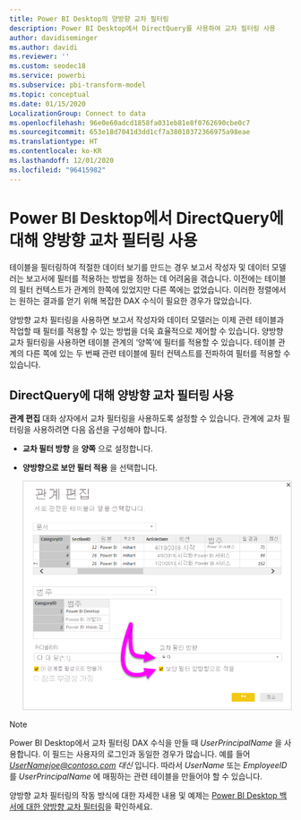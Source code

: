 ```yaml
---
title: Power BI Desktop의 양방향 교차 필터링
description: Power BI Desktop에서 DirectQuery를 사용하여 교차 필터링 사용
author: davidiseminger
ms.author: davidi
ms.reviewer: ''
ms.custom: seodec18
ms.service: powerbi
ms.subservice: pbi-transform-model
ms.topic: conceptual
ms.date: 01/15/2020
LocalizationGroup: Connect to data
ms.openlocfilehash: 96e0e60adcd1858fa031eb81e8f0762690cbe0c7
ms.sourcegitcommit: 653e18d7041d3dd1cf7a38010372366975a98eae
ms.translationtype: HT
ms.contentlocale: ko-KR
ms.lasthandoff: 12/01/2020
ms.locfileid: "96415982"
---
```

# <a name="enable-bidirectional-cross-filtering-for-directquery-in-power-bi-desktop"></a>Power BI Desktop에서 DirectQuery에 대해 양방향 교차 필터링 사용

테이블을 필터링하여 적절한 데이터 보기를 만드는 경우 보고서 작성자 및 데이터 모델러는 보고서에 필터를 적용하는 방법을 정하는 데 어려움을 겪습니다. 이전에는 테이블의 필터 컨텍스트가 관계의 한쪽에 있었지만 다른 쪽에는 없었습니다. 이러한 정렬에서는 원하는 결과를 얻기 위해 복잡한 DAX 수식이 필요한 경우가 많았습니다.

양방향 교차 필터링을 사용하면 보고서 작성자와 데이터 모델러는 이제 관련 테이블과 작업할 때 필터를 적용할 수 있는 방법을 더욱 효율적으로 제어할 수 있습니다. 양방향 교차 필터링을 사용하면 테이블 관계의 ‘양쪽’에 필터를 적용할 수 있습니다.  테이블 관계의 다른 쪽에 있는 두 번째 관련 테이블에 필터 컨텍스트를 전파하여 필터를 적용할 수 있습니다.

## <a name="enable-bidirectional-cross-filtering-for-directquery"></a>DirectQuery에 대해 양방향 교차 필터링 사용

**관계 편집** 대화 상자에서 교차 필터링을 사용하도록 설정할 수 있습니다. 관계에 교차 필터링을 사용하려면 다음 옵션을 구성해야 합니다.

* **교차 필터 방향** 을 **양쪽** 으로 설정합니다.
* **양방향으로 보안 필터 적용** 을 선택합니다.

  ![Power BI Desktop에서 양방향 필터링을 구성합니다.](media/desktop-bidirectional-filtering/bidirectional-filtering_2.png)

> [!NOTE]
> Power BI Desktop에서 교차 필터링 DAX 수식을 만들 때 *UserPrincipalName* 을 사용합니다. 이 필드는 사용자의 로그인과 동일한 경우가 많습니다. 예를 들어 <em>UserNamejoe@contoso.com 대신</em>  입니다. 따라서 *UserName* 또는 *EmployeeID* 를 *UserPrincipalName* 에 매핑하는 관련 테이블을 만들어야 할 수 있습니다.

양방향 교차 필터링의 작동 방식에 대한 자세한 내용 및 예제는 [Power BI Desktop 백서에 대한 양방향 교차 필터링](https://download.microsoft.com/download/2/7/8/2782DF95-3E0D-40CD-BFC8-749A2882E109/Bidirectional%20cross-filtering%20in%20Analysis%20Services%202016%20and%20Power%20BI.docx)을 확인하세요.

